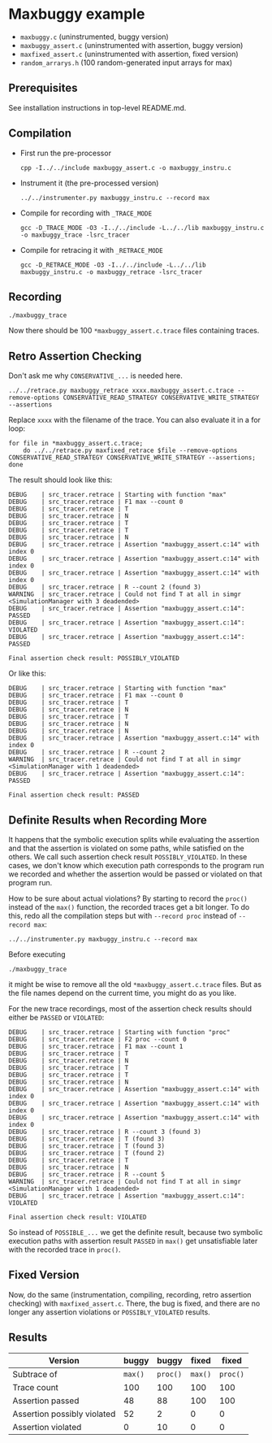 # Maxbuggy example

* `maxbuggy.c` (uninstrumented, buggy version)
* `maxbuggy_assert.c` (uninstrumented with assertion, buggy version)
* `maxfixed_assert.c` (uninstrumented with assertion, fixed version)
* `random_arrarys.h` (100 random-generated input arrays for max)

## Prerequisites

See installation instructions in top-level README.md.

## Compilation

* First run the pre-processor
  ```
  cpp -I../../include maxbuggy_assert.c -o maxbuggy_instru.c
  ```
* Instrument it (the pre-processed version)
  ```
  ../../instrumenter.py maxbuggy_instru.c --record max
  ```
* Compile for recording with `_TRACE_MODE`
  ```
  gcc -D_TRACE_MODE -O3 -I../../include -L../../lib maxbuggy_instru.c -o maxbuggy_trace -lsrc_tracer
  ```
* Compile for retracing it with `_RETRACE_MODE`
  ```
  gcc -D_RETRACE_MODE -O3 -I../../include -L../../lib maxbuggy_instru.c -o maxbuggy_retrace -lsrc_tracer
  ```

## Recording
  ```
  ./maxbuggy_trace
  ```
  Now there should be 100 `*maxbuggy_assert.c.trace` files containing traces.

## Retro Assertion Checking
  Don't ask me why `CONSERVATIVE_...` is needed here.
  ```
  ../../retrace.py maxbuggy_retrace xxxx.maxbuggy_assert.c.trace --remove-options CONSERVATIVE_READ_STRATEGY CONSERVATIVE_WRITE_STRATEGY --assertions
  ```
  Replace `xxxx` with the filename of the trace. You can also evaluate it in a for loop:
  ```
  for file in *maxbuggy_assert.c.trace;
      do ../../retrace.py maxfixed_retrace $file --remove-options CONSERVATIVE_READ_STRATEGY CONSERVATIVE_WRITE_STRATEGY --assertions;
  done
  ```
  The result should look like this:
```
DEBUG    | src_tracer.retrace | Starting with function "max"
DEBUG    | src_tracer.retrace | F1 max --count 0
DEBUG    | src_tracer.retrace | T
DEBUG    | src_tracer.retrace | N
DEBUG    | src_tracer.retrace | T
DEBUG    | src_tracer.retrace | T
DEBUG    | src_tracer.retrace | N
DEBUG    | src_tracer.retrace | Assertion "maxbuggy_assert.c:14" with index 0
DEBUG    | src_tracer.retrace | Assertion "maxbuggy_assert.c:14" with index 0
DEBUG    | src_tracer.retrace | Assertion "maxbuggy_assert.c:14" with index 0
DEBUG    | src_tracer.retrace | R --count 2 (found 3)
WARNING  | src_tracer.retrace | Could not find T at all in simgr <SimulationManager with 3 deadended>
DEBUG    | src_tracer.retrace | Assertion "maxbuggy_assert.c:14": PASSED
DEBUG    | src_tracer.retrace | Assertion "maxbuggy_assert.c:14": VIOLATED
DEBUG    | src_tracer.retrace | Assertion "maxbuggy_assert.c:14": PASSED

Final assertion check result: POSSIBLY_VIOLATED
```

  Or like this:
```
DEBUG    | src_tracer.retrace | Starting with function "max"
DEBUG    | src_tracer.retrace | F1 max --count 0
DEBUG    | src_tracer.retrace | T
DEBUG    | src_tracer.retrace | N
DEBUG    | src_tracer.retrace | T
DEBUG    | src_tracer.retrace | N
DEBUG    | src_tracer.retrace | N
DEBUG    | src_tracer.retrace | Assertion "maxbuggy_assert.c:14" with index 0
DEBUG    | src_tracer.retrace | R --count 2
WARNING  | src_tracer.retrace | Could not find T at all in simgr <SimulationManager with 1 deadended>
DEBUG    | src_tracer.retrace | Assertion "maxbuggy_assert.c:14": PASSED

Final assertion check result: PASSED
```

## Definite Results when Recording More
It happens that the symbolic execution splits while evaluating the assertion
and that the assertion is violated on some paths, while satisfied on the others.
We call such assertion check result `POSSIBLY_VIOLATED`.
In these cases, we don't know which execution path corresponds to the program
run we recorded and whether the assertion would be passed or violated on that
program run.

How to be sure about actual violations? By starting to record the `proc()`
instead of the `max()` function, the recorded traces get a bit longer. To do this, redo all
the compilation steps but with `--record proc` instead of `--record max`:
```
../../instrumenter.py maxbuggy_instru.c --record max
```
Before executing
```
./maxbuggy_trace
```
it might be wise to remove all the old `*maxbuggy_assert.c.trace` files.
But as the file names depend on the current time, you might do as you like.

For the new trace recordings, most of the assertion check results should
either be `PASSED` or `VIOLATED`:
```
DEBUG    | src_tracer.retrace | Starting with function "proc"
DEBUG    | src_tracer.retrace | F2 proc --count 0
DEBUG    | src_tracer.retrace | F1 max --count 1
DEBUG    | src_tracer.retrace | T
DEBUG    | src_tracer.retrace | N
DEBUG    | src_tracer.retrace | T
DEBUG    | src_tracer.retrace | T
DEBUG    | src_tracer.retrace | N
DEBUG    | src_tracer.retrace | Assertion "maxbuggy_assert.c:14" with index 0
DEBUG    | src_tracer.retrace | Assertion "maxbuggy_assert.c:14" with index 0
DEBUG    | src_tracer.retrace | Assertion "maxbuggy_assert.c:14" with index 0
DEBUG    | src_tracer.retrace | R --count 3 (found 3)
DEBUG    | src_tracer.retrace | T (found 3)
DEBUG    | src_tracer.retrace | T (found 3)
DEBUG    | src_tracer.retrace | T (found 2)
DEBUG    | src_tracer.retrace | T
DEBUG    | src_tracer.retrace | N
DEBUG    | src_tracer.retrace | R --count 5
WARNING  | src_tracer.retrace | Could not find T at all in simgr <SimulationManager with 1 deadended>
DEBUG    | src_tracer.retrace | Assertion "maxbuggy_assert.c:14": VIOLATED

Final assertion check result: VIOLATED
```

So instead of `POSSIBLE_...` we get the definite result, because two symbolic
execution paths with assertion result `PASSED` in `max()` get unsatisfiable
later with the recorded trace in `proc()`.

## Fixed Version

Now, do the same (instrumentation, compiling, recording, retro assertion checking)
with `maxfixed_assert.c`. There, the bug is fixed, and there are no longer any assertion
violations or `POSSIBLY_VIOLATED` results.

## Results

| Version                     | buggy | buggy  | fixed | fixed  |
|-----------------------------|-------|--------|-------|--------|
| Subtrace of                 |`max()`|`proc()`|`max()`|`proc()`|
| Trace count                 |  100  |  100   |  100  |  100   |
| Assertion passed            |   48  |   88   |  100  |  100   |
| Assertion possibly violated |   52  |    2   |    0  |    0   |
| Assertion violated          |    0  |   10   |    0  |    0   |
